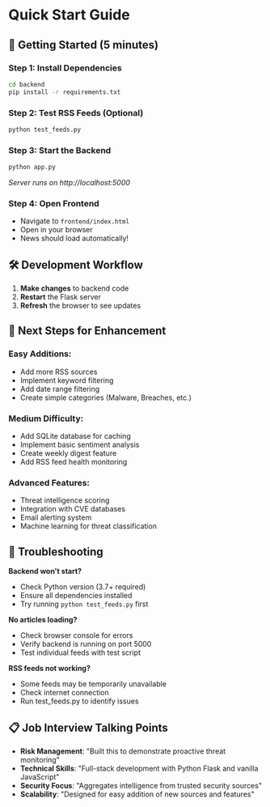 # Quick Start Guide

## 🚀 Getting Started (5 minutes)

### Step 1: Install Dependencies
```bash
cd backend
pip install -r requirements.txt
```

### Step 2: Test RSS Feeds (Optional)
```bash
python test_feeds.py
```

### Step 3: Start the Backend
```bash
python app.py
```
*Server runs on http://localhost:5000*

### Step 4: Open Frontend
- Navigate to `frontend/index.html`
- Open in your browser
- News should load automatically!

## 🛠️ Development Workflow

1. **Make changes** to backend code
2. **Restart** the Flask server
3. **Refresh** the browser to see updates

## 🎯 Next Steps for Enhancement

### Easy Additions:
- Add more RSS sources
- Implement keyword filtering
- Add date range filtering
- Create simple categories (Malware, Breaches, etc.)

### Medium Difficulty:
- Add SQLite database for caching
- Implement basic sentiment analysis
- Create weekly digest feature
- Add RSS feed health monitoring

### Advanced Features:
- Threat intelligence scoring
- Integration with CVE databases
- Email alerting system
- Machine learning for threat classification

## 🐛 Troubleshooting

**Backend won't start?**
- Check Python version (3.7+ required)
- Ensure all dependencies installed
- Try running `python test_feeds.py` first

**No articles loading?**
- Check browser console for errors
- Verify backend is running on port 5000
- Test individual feeds with test script

**RSS feeds not working?**
- Some feeds may be temporarily unavailable
- Check internet connection
- Run test_feeds.py to identify issues

## 📋 Job Interview Talking Points

- **Risk Management**: "Built this to demonstrate proactive threat monitoring"
- **Technical Skills**: "Full-stack development with Python Flask and vanilla JavaScript"
- **Security Focus**: "Aggregates intelligence from trusted security sources"
- **Scalability**: "Designed for easy addition of new sources and features"